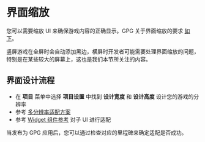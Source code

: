 # 界面缩放

您可以需要缩放 UI 来确保游戏内容的正确显示。GPG 关于界面缩放的要求 [如下](https://developer.android.com/games/playgames/graphics?hl=zh-cn#ui-scaling)。

竖屏游戏在全屏时会自动添加黑边，横屏时开发者可能需要处理界面缩放的问题，特别是在某些较大的屏幕上，这也是我们本节所关注的内容。

## 界面设计流程

- 在 **项目** 菜单中选择 **项目设置** 中找到 **设计宽度** 和 **设计高度** 设计您的游戏的分辨率
- 参考 [多分辨率适配方案](../../../ui-system/components/engine/multi-resolution.md)
- 参考 [Widget 组件参考](../../../ui-system/components/editor/widget.md) 对子 UI 进行适配

当发布为 GPG 应用后，您可以通过检查对应的里程碑来确定适配是否成功。